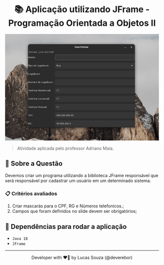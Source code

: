 <h1 align="center">📚 Aplicação utilizando JFrame - Programação Orientada a Objetos II</h1>

<p align="center">

![](./.github/assets/2022-05-03_18-12.png)

</p>

> Atividade aplicada pelo professor Adriano Maia.

## 📢 Sobre a Questão

Devemos criar um programa utilizando a biblioteca JFrame responsável que será responsável por cadastrar um usuário 
em um determinado sistema.

### 📋 Critérios avaliados

1. Criar mascarás para o CPF, RG e Números telefonicos.;
2. Campos que foram definidos no slide devem ser obrigatórios;

## 🎯 Dependências para rodar a aplicação

- `Java 18`
- `JFrame`

---

<p align='center'>
  Developer with ❤️‍🔥 by Lucas Souza (@deverebor)
</p>

